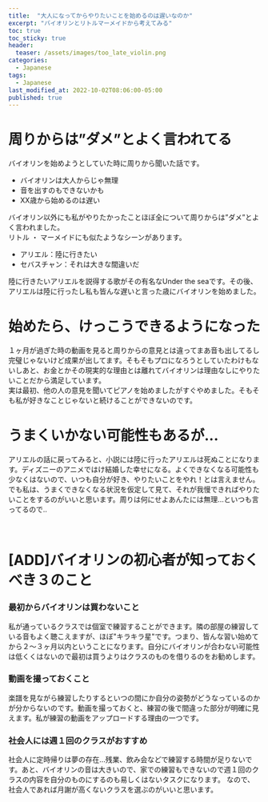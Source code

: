 ```yaml
---
title:  "大人になってからやりたいことを始めるのは遅いなのか"
excerpt: "バイオリンとリトルマーメイドから考えてみる"
toc: true
toc_sticky: true
header:
  teaser: /assets/images/too_late_violin.png
categories:
  - Japanese
tags:
  - Japanese
last_modified_at: 2022-10-02T08:06:00-05:00
published: true
---
```


# 周りからは”ダメ”とよく言われてる  
バイオリンを始めようとしていた時に周りから聞いた話です。  
- バイオリンは大人からじゃ無理  
- 音を出すのもできないかも  
- XX歳から始めるのは遅い 

バイオリン以外にも私がやりたかったことほぼ全について周りからは”ダメ”とよく言われました。  
リトル ・ マーメイドにも似たようなシーンがあります。  
- アリエル：陸に行きたい  
- セバスチャン：それは大きな間違いだ   

陸に行きたいアリエルを説得する歌がその有名なUnder the seaです。その後、アリエルは陸に行ったし私も皆んな遅いと言った歳にバイオリンを始めました。  


# 始めたら、けっこうできるようになった  
１ヶ月が過ぎた時の動画を見ると周りからの意見とは違ってまあ音も出してるし完璧じゃないけど成果が出してます。そもそもプロになろうとしていたわけもないしあと、お金とかその現実的な理由とは離れてバイオリンは理由なしにやりたいことだから満足しています。  
実は最初、他の人の意見を聞いてピアノを始めましたがすぐやめました。そもそも私が好きなことじゃないと続けることができないのです。  

# うまくいかない可能性もあるが...
アリエルの話に戻ってみると、小説には陸に行ったアリエルは死ぬことになります。ディズニーのアニメではけ結婚した幸せになる。よくできなくなる可能性も少なくはないので、いつも自分が好き、やりたいことをやれ！とは言えません。でも私は、うまくできなくなる状況を仮定して見て、それが我慢できればやりたいことをするのがいいと思います。周りは何にせよあんたには無理...といつも言ってるので..  

<script async src="https://pagead2.googlesyndication.com/pagead/js/adsbygoogle.js?client=ca-pub-3803765505787724"
     crossorigin="anonymous"></script>
<!-- develop_blog_infeed -->
<ins class="adsbygoogle"
     style="display:block"
     data-ad-client="ca-pub-3803765505787724"
     data-ad-slot="4883898076"
     data-ad-format="horizontal"
     data-full-width-responsive="false"></ins>
<script>
     (adsbygoogle = window.adsbygoogle || []).push({});
</script>
<br>


# [ADD]バイオリンの初心者が知っておくべき３のこと
### 最初からバイオリンは買わないこと
私が通っているクラスでは個室で練習することができます。隣の部屋の練習している音もよく聴こえますが、ほぼ"キラキラ星"です。つまり、皆んな習い始めてから２〜３ヶ月以内ということになります。自分にバイオリンが合わない可能性は低くくはないので最初は買うよりはクラスのものを借りるのをお勧めします。  

### 動画を撮っておくこと
楽譜を見ながら練習したりするといつの間にか自分の姿勢がどうなっているのかが分からないのです。動画を撮っておくと、練習の後で間違った部分が明確に見えます。私が練習の動画をアップロードする理由の一つです。  
### 社会人には週１回のクラスがおすすめ
社会人に定時帰りは夢の存在...残業、飲み会などで練習する時間が足りないです。あと、バイオリンの音は大きいので、家での練習もできないので週１回のクラスの内容を自分のものにするのも易しくはないタスクになります。 なので、社会人であれば月謝が高くないクラスを選ぶのがいいと思います。  
